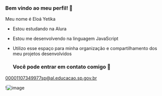 
### Bem vindo ao meu perfil! 💫
Meu nome é Eloá Yetika

* Estou estudando na Alura
* Estou me desenvolvendo na linguagem JavaScript
* Utilizo esse espaço para minha organização e compartilhamento dos meu projetos desenvolvidos

  ### Você pode entrar em contato comigo 💌

00001107349977sp@al.educacao.sp.gov.br


!![image](https://github.com/carnotauroazul/carnotauroazul/assets/168490987/91c92b26-88fa-4388-8997-2c1792a4fa61)
[](link)


<!--

**carnotauroazul/carnotauroazul** is a ✨ _special_ ✨ repository because its `README.md` (this file) appears on your GitHub profile.

Here are some ideas to get you started:

- 🔭 I’m currently working on ...
- 🌱 I’m currently learning ...
- 👯 I’m looking to collaborate on ...
- 🤔 I’m looking for help with ...
- 💬 Ask me about ...
- 📫 How to reach me: ...
- 😄 Pronouns: ...
- ⚡ Fun fact: ...
-->

